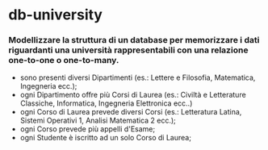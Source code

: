 # db-university
### Modellizzare la struttura di un database per memorizzare i dati riguardanti una università rappresentabili con una relazione one-to-one o one-to-many.
- sono presenti diversi Dipartimenti (es.: Lettere e Filosofia, Matematica, Ingegneria ecc.);
- ogni Dipartimento offre più Corsi di Laurea (es.: Civiltà e Letterature Classiche, Informatica, Ingegneria Elettronica ecc..)
- ogni Corso di Laurea prevede diversi Corsi (es.: Letteratura Latina, Sistemi Operativi 1, Analisi Matematica 2 ecc.);
- ogni Corso prevede più appelli d'Esame;
- ogni Studente è iscritto ad un solo Corso di Laurea;
